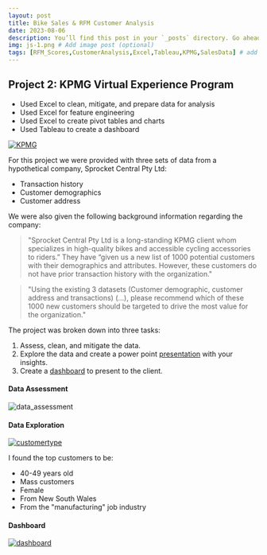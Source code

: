 ```yaml
---
layout: post
title: Bike Sales & RFM Customer Analysis
date: 2023-08-06
description: You’ll find this post in your `_posts` directory. Go ahead and edit it and re-build the site to see your changes. # Add post description (optional)
img: js-1.png # Add image post (optional)
tags: [RFM_Scores,CustomerAnalysis,Excel,Tableau,KPMG,SalesData] # add tag
---
```

## Project 2: KPMG Virtual Experience Program

- Used Excel to clean, mitigate, and prepare data for analysis
- Used Excel for feature engineering 
- Used Excel to create pivot tables and charts 
- Used Tableau to create a dashboard

[![KPMG](images/Screen%20Shot%202022-03-07%20at%2011.36.50%20PM.png)](https://www.theforage.com/virtual-internships/theme/m7W4GMqeT3bh9Nb2c/KPMG-Data-Analytics-Virtual-Internship)

For this project we were provided with three sets of data from a hypothetical company, Sprocket Central Pty Ltd:
- Transaction history
- Customer demographics
- Customer address
  
We were also given the following background information regarding the company:
> "Sprocket Central Pty Ltd is a long-standing KPMG client whom specializes in high-quality bikes and accessible cycling accessories to riders.” They have “given us a new list of 1000 potential customers with their demographics and attributes. However, these customers do not have prior transaction history with the organization."

> "Using the existing 3 datasets (Customer demographic, customer address and transactions) (…), please recommend which of these 1000 new customers should be targeted to drive the most value for the organization."

The project was broken down into three tasks:
1. Assess, clean, and mitigate the data. 
2. Explore the data and create a power point [presentation](https://github.com/agiliariniosm/Alice_Giliarini_Portfolio/blob/main/kpmg/KPMG%20virtual%20experience%20program.pdf) with your insights. 
3. Create a [dashboard](https://public.tableau.com/app/profile/alice.giliarini/viz/KPMG_16465478819120/Dashboard1#1) to present to the client. 

#### Data Assessment 
![data_assessment](images/Screen%20Shot%202022-03-08%20at%2012.44.25%20AM.png)

#### Data Exploration
[![customertype](images/Screen%20Shot%202022-03-08%20at%2012.47.05%20AM.png)](https://github.com/agiliariniosm/Alice_Giliarini_Portfolio/blob/main/kpmg/KPMG%20virtual%20experience%20program.pdf)

I found the top customers to be:
- 40-49 years old
- Mass customers
- Female
- From New South Wales
- From the "manufacturing" job industry

#### Dashboard
[![dashboard](images/Screen%20Shot%202022-03-08%20at%2012.59.55%20AM.png)](https://public.tableau.com/app/profile/alice.giliarini/viz/KPMG_16465478819120/Dashboard1#1)

